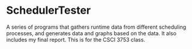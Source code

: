 # SchedulerTester
A series of programs that gathers runtime data from different scheduling processes, and generates data and graphs based on the data. It also includes my final report. This is for the CSCI 3753 class.
